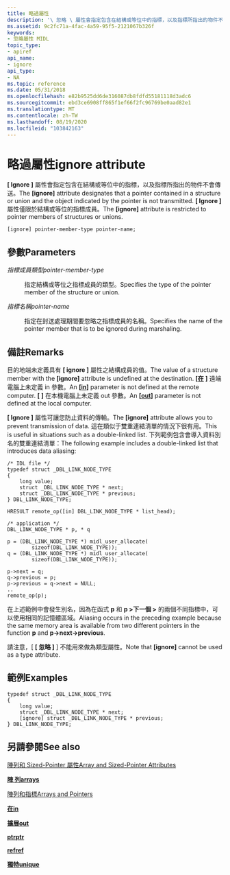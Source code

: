 ```yaml
---
title: 略過屬性
description: '\ 忽略 \ 屬性會指定包含在結構或等位中的指標，以及指標所指出的物件不會傳送。 \ 忽略 \ 屬性僅限於結構或等位的指標成員。'
ms.assetid: 9c2fc71a-4fac-4a59-95f5-2121067b326f
keywords:
- 忽略屬性 MIDL
topic_type:
- apiref
api_name:
- ignore
api_type:
- NA
ms.topic: reference
ms.date: 05/31/2018
ms.openlocfilehash: e82b9525dd6de316087db8fdfd55181118d3adc6
ms.sourcegitcommit: ebd3ce6908ff865f1ef66f2fc96769be0aad82e1
ms.translationtype: MT
ms.contentlocale: zh-TW
ms.lasthandoff: 08/19/2020
ms.locfileid: "103842163"
---
```

# <a name="ignore-attribute"></a><span data-ttu-id="f1186-105">略過屬性</span><span class="sxs-lookup"><span data-stu-id="f1186-105">ignore attribute</span></span>

<span data-ttu-id="f1186-106">**\[ Ignore \]** 屬性會指定包含在結構或等位中的指標，以及指標所指出的物件不會傳送。</span><span class="sxs-lookup"><span data-stu-id="f1186-106">The **\[ignore\]** attribute designates that a pointer contained in a structure or union and the object indicated by the pointer is not transmitted.</span></span> <span data-ttu-id="f1186-107">**\[ Ignore \]** 屬性僅限於結構或等位的指標成員。</span><span class="sxs-lookup"><span data-stu-id="f1186-107">The **\[ignore\]** attribute is restricted to pointer members of structures or unions.</span></span>

``` syntax
[ignore] pointer-member-type pointer-name;
```

## <a name="parameters"></a><span data-ttu-id="f1186-108">參數</span><span class="sxs-lookup"><span data-stu-id="f1186-108">Parameters</span></span>

<dl> <dt>

<span data-ttu-id="f1186-109">*指標成員類型*</span><span class="sxs-lookup"><span data-stu-id="f1186-109">*pointer-member-type*</span></span> 
</dt> <dd>

<span data-ttu-id="f1186-110">指定結構或等位之指標成員的類型。</span><span class="sxs-lookup"><span data-stu-id="f1186-110">Specifies the type of the pointer member of the structure or union.</span></span>

</dd> <dt>

<span data-ttu-id="f1186-111">*指標名稱*</span><span class="sxs-lookup"><span data-stu-id="f1186-111">*pointer-name*</span></span> 
</dt> <dd>

<span data-ttu-id="f1186-112">指定在封送處理期間要忽略之指標成員的名稱。</span><span class="sxs-lookup"><span data-stu-id="f1186-112">Specifies the name of the pointer member that is to be ignored during marshaling.</span></span>

</dd> </dl>

## <a name="remarks"></a><span data-ttu-id="f1186-113">備註</span><span class="sxs-lookup"><span data-stu-id="f1186-113">Remarks</span></span>

<span data-ttu-id="f1186-114">目的地端未定義具有 **\[ ignore \]** 屬性之結構成員的值。</span><span class="sxs-lookup"><span data-stu-id="f1186-114">The value of a structure member with the **\[ignore\]** attribute is undefined at the destination.</span></span> <span data-ttu-id="f1186-115">**\[**[**在**](in.md) **\]** 遠端電腦上未定義 in 參數。</span><span class="sxs-lookup"><span data-stu-id="f1186-115">An **\[**[**in**](in.md)**\]** parameter is not defined at the remote computer.</span></span> <span data-ttu-id="f1186-116">**\[** [](out-idl.md) **\]** 在本機電腦上未定義 out 參數。</span><span class="sxs-lookup"><span data-stu-id="f1186-116">An **\[**[**out**](out-idl.md)**\]** parameter is not defined at the local computer.</span></span>

<span data-ttu-id="f1186-117">**\[ Ignore \]** 屬性可讓您防止資料的傳輸。</span><span class="sxs-lookup"><span data-stu-id="f1186-117">The **\[ignore\]** attribute allows you to prevent transmission of data.</span></span> <span data-ttu-id="f1186-118">這在類似于雙重連結清單的情況下很有用。</span><span class="sxs-lookup"><span data-stu-id="f1186-118">This is useful in situations such as a double-linked list.</span></span> <span data-ttu-id="f1186-119">下列範例包含會導入資料別名的雙重連結清單：</span><span class="sxs-lookup"><span data-stu-id="f1186-119">The following example includes a double-linked list that introduces data aliasing:</span></span>

``` syntax
/* IDL file */ 
typedef struct _DBL_LINK_NODE_TYPE 
{ 
    long value; 
    struct _DBL_LINK_NODE_TYPE * next; 
    struct _DBL_LINK_NODE_TYPE * previous; 
} DBL_LINK_NODE_TYPE; 
 
HRESULT remote_op([in] DBL_LINK_NODE_TYPE * list_head); 
 
/* application */ 
DBL_LINK_NODE_TYPE * p, * q 
 
p = (DBL_LINK_NODE_TYPE *) midl_user_allocate(
        sizeof(DBL_LINK_NODE_TYPE)); 
q = (DBL_LINK_NODE_TYPE *) midl_user_allocate(
        sizeof(DBL_LINK_NODE_TYPE)); 
 
p->next = q;  
q->previous = p; 
p->previous = q->next = NULL; 
.. 
remote_op(p);
```

<span data-ttu-id="f1186-120">在上述範例中會發生別名，因為在函式 **p** 和 **p >下一個 >** 的兩個不同指標中，可以使用相同的記憶體區域。</span><span class="sxs-lookup"><span data-stu-id="f1186-120">Aliasing occurs in the preceding example because the same memory area is available from two different pointers in the function **p** and **p->next->previous**.</span></span>

<span data-ttu-id="f1186-121">請注意，[ **\[ 忽略 \]** ] 不能用來做為類型屬性。</span><span class="sxs-lookup"><span data-stu-id="f1186-121">Note that **\[ignore\]** cannot be used as a type attribute.</span></span>

## <a name="examples"></a><span data-ttu-id="f1186-122">範例</span><span class="sxs-lookup"><span data-stu-id="f1186-122">Examples</span></span>

``` syntax
typedef struct _DBL_LINK_NODE_TYPE 
{ 
    long value; 
    struct _DBL_LINK_NODE_TYPE * next; 
    [ignore] struct _DBL_LINK_NODE_TYPE * previous; 
} DBL_LINK_NODE_TYPE;
```

## <a name="see-also"></a><span data-ttu-id="f1186-123">另請參閱</span><span class="sxs-lookup"><span data-stu-id="f1186-123">See also</span></span>

<dl> <dt>

[<span data-ttu-id="f1186-124">陣列和 Sized-Pointer 屬性</span><span class="sxs-lookup"><span data-stu-id="f1186-124">Array and Sized-Pointer Attributes</span></span>](array-and-sized-pointer-attributes.md)
</dt> <dt>

[<span data-ttu-id="f1186-125">**陣 列**</span><span class="sxs-lookup"><span data-stu-id="f1186-125">**arrays**</span></span>](arrays-1.md)
</dt> <dt>

[<span data-ttu-id="f1186-126">陣列和指標</span><span class="sxs-lookup"><span data-stu-id="f1186-126">Arrays and Pointers</span></span>](/windows/desktop/Rpc/arrays-and-pointers)
</dt> <dt>

[<span data-ttu-id="f1186-127">**在**</span><span class="sxs-lookup"><span data-stu-id="f1186-127">**in**</span></span>](in.md)
</dt> <dt>

[<span data-ttu-id="f1186-128">**擴展**</span><span class="sxs-lookup"><span data-stu-id="f1186-128">**out**</span></span>](out-idl.md)
</dt> <dt>

[<span data-ttu-id="f1186-129">**ptr**</span><span class="sxs-lookup"><span data-stu-id="f1186-129">**ptr**</span></span>](ptr.md)
</dt> <dt>

[<span data-ttu-id="f1186-130">**ref**</span><span class="sxs-lookup"><span data-stu-id="f1186-130">**ref**</span></span>](ref.md)
</dt> <dt>

[<span data-ttu-id="f1186-131">**獨特**</span><span class="sxs-lookup"><span data-stu-id="f1186-131">**unique**</span></span>](unique.md)
</dt> </dl>

 

 